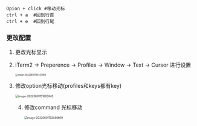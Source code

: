 ```shell
Opion + click #移动光标
ctrl + a  #回到行首
ctrl + e  #回到行尾
```



### 更改配置

1. 更改光标显示

2. iTerm2 → Preperence → Profiles → Window → Text → Cursor 进行设置

   <img src="https://image.zhuyuanzheng1.top/image-20220601143427483.png" alt="image-20220601143427483" style="zoom:40%;" />





3. 修改option光标移动(profiles和keys都有key)

   <img src="https://image.zhuyuanzheng1.top/image-20220601151003045.png" alt="image-20220601151003045" style="zoom:50%;" />

   4. 修改command 光标移动

      <img src="https://image.zhuyuanzheng1.top/image-20220601152446669.png" alt="image-20220601152446669" style="zoom:50%;" />